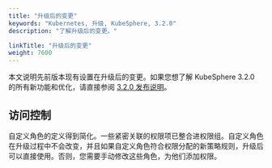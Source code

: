 ```yaml
---
title: "升级后的变更"
keywords: "Kubernetes, 升级, KubeSphere, 3.2.0"
description: "了解升级后的变更。"

linkTitle: "升级后的变更"
weight: 7600
---
```


本文说明先前版本现有设置在升级后的变更。如果您想了解 KubeSphere 3.2.0 的所有新功能和优化，请直接参阅 [3.2.0 发布说明](../../release/release-v320/)。

## 访问控制

自定义角色的定义得到简化。一些紧密关联的权限项已整合进权限组。自定义角色在升级过程中不会改变，并且如果自定义角色符合权限分配的新策略规则，升级后可以直接使用。否则，您需要手动修改这些角色，为他们添加权限。

